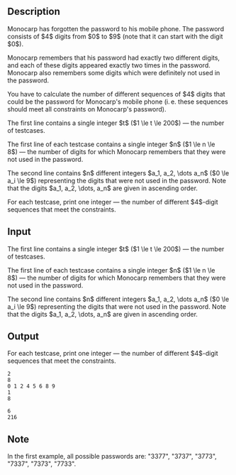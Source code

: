 ## Description

<div><p>Monocarp has forgotten the password to his mobile phone. The password consists of $4$ digits from $0$ to $9$ (note that it can start with the digit $0$).</p><p>Monocarp remembers that his password had exactly two different digits, and each of these digits appeared exactly two times in the password. Monocarp also remembers some digits which were definitely not used in the password.</p><p>You have to calculate the number of different sequences of $4$ digits that could be the password for Monocarp's mobile phone (i. e. these sequences should meet all constraints on Monocarp's password).</p></div><div class="input-specification"><p>The first line contains a single integer $t$ ($1 \le t \le 200$)&nbsp;— the number of testcases.</p><p>The first line of each testcase contains a single integer $n$ ($1 \le n \le 8$)&nbsp;— the number of digits for which Monocarp remembers that they were not used in the password.</p><p>The second line contains $n$ different integers $a_1, a_2, \dots a_n$ ($0 \le a_i \le 9$) representing the digits that were not used in the password. Note that the digits $a_1, a_2, \dots, a_n$ are given in ascending order.</p></div><div class="output-specification"><p>For each testcase, print one integer&nbsp;— the number of different $4$-digit sequences that meet the constraints.</p></div>

## Input

<p>The first line contains a single integer $t$ ($1 \le t \le 200$)&nbsp;— the number of testcases.</p><p>The first line of each testcase contains a single integer $n$ ($1 \le n \le 8$)&nbsp;— the number of digits for which Monocarp remembers that they were not used in the password.</p><p>The second line contains $n$ different integers $a_1, a_2, \dots a_n$ ($0 \le a_i \le 9$) representing the digits that were not used in the password. Note that the digits $a_1, a_2, \dots, a_n$ are given in ascending order.</p>

## Output

<p>For each testcase, print one integer&nbsp;— the number of different $4$-digit sequences that meet the constraints.</p>





```input1|2,3
2
8
0 1 2 4 5 6 8 9
1
8
```




```output1
6
216
```



## Note

<p>In the first example, all possible passwords are: "<span class="tex-font-style-tt">3377</span>", "<span class="tex-font-style-tt">3737</span>", "<span class="tex-font-style-tt">3773</span>", "<span class="tex-font-style-tt">7337</span>", "<span class="tex-font-style-tt">7373</span>", "<span class="tex-font-style-tt">7733</span>".</p>
